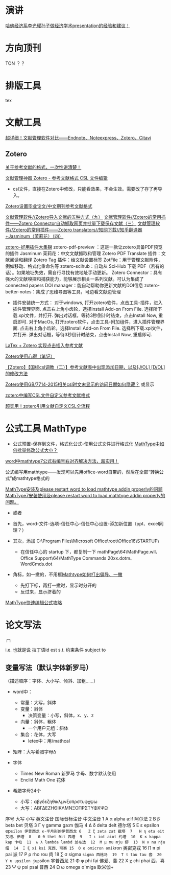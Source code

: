 

# 演讲

[哈佛经济系李光耀孙子做经济学术presentation的经验和建议！](https://mp.weixin.qq.com/s/LukUjmrtmAM22RCJVuitRg)




# 方向顶刊
TON
？？


# 排版工具
tex


# 文献工具
[超详细！文献管理软件对比——Endnote、Noteexpress、Zotero、Citavi](https://zhuanlan.zhihu.com/p/348608795)

## Zotero


[关于参考文献的格式，一次性讲清楚！](https://zhuanlan.zhihu.com/p/258523437?utm_source=wechat_session)

[文献管理神器 Zotero - 参考文献格式 CSL 文件编辑](https://www.cnblogs.com/xiaolaodi1997/p/16854934.html)

- csl文件，直接在Zotero中修改，只能看效果，不会生效。需要改了存了再导入。

[Zotero设置毕业论文/中文期刊参考文献格式](https://blog.csdn.net/weixin_42642296/article/details/129278237)

[文献管理软件//Zotero导入文献的五种方式（九）](https://blog.csdn.net/qq_43210428/article/details/120459203)
[文献管理软件//Zotero的常用插件——Zotero Connector自动抓取网页并批量下载保存文献（三）](https://blog.csdn.net/qq_43210428/article/details/120382871)
[文献管理软件//Zotero的常用插件——Zotero translators//知网下载//知乎翻译器+Jasminum（茉莉花）（四）](https://blog.csdn.net/qq_43210428/article/details/120377475)

[zotero-好用插件大集锦](https://zhuanlan.zhihu.com/p/595970972)
zotero-pdf-preview ：这是一款让zotero具备PDF预览的插件
Jasminum 茉莉花：中文文献抓取和管理
Zotero PDF Translate 插件：文献阅读和翻译
Zotero Tag 插件：给文献设置标签
ZotFile：用于管理文献附件，例如移动、格式化重命名等
zotero-scihub：自动从 Sci-Hub 下载 PDF（若有的话）。如果地址失效，需自行寻找有效地址手动更新。
Zotero Connector：具有强大的文献嗅探和捕获能力，能够展示相关一系列文献。可认为集成了connected papers
DOI manager：能自动帮助你更新文献的DOI信息
zotero-better-notes：集成了思维导图等工具，可边看文献边管理

- 插件安装统一方式：
对于windows, 打开zotero软件，点击工具-插件，进入插件管理界面.
点击右上角小齿轮，选择Install Add-on From File.
选择所下载.xpi文件，并打开.
弹出对话框，等待3秒倒计时结束，点击Install Now, 重启即可.
对于MacOs, 打开zotero软件，点击工具-附加组件，进入插件管理界面.
点击右上角小齿轮，选择Install Add-on From File.
选择所下载.xpi文件，并打开.
弹出对话框，等待3秒倒计时结束，点击Install Now, 重启即可.


[LaTex + Zotero 实现点击插入参考文献](https://zhuanlan.zhihu.com/p/515335936)

[Zotero使用心得（笔记）](https://zhuanlan.zhihu.com/p/458084656)


[【Zotero】【国标csl调教（二）】参考文献表中出现添加日期，以及[J/OL] [D/OL]的修改方法](https://blog.csdn.net/weixin_49232187/article/details/135554873)

[Zotero使用GB/7714-2015相关csl时文末显示的访问日期如何隐藏？](https://zhuanlan.zhihu.com/p/349555378)
或显示

[zotero中编写CSL文件自定义参考文献格式](https://blog.csdn.net/Dr_maker/article/details/127600006)

[超实用！zotero引用文献自定义CSL全流程](https://zhuanlan.zhihu.com/p/671026223)



# 公式工具 MathType

- 公式预置-保存到文件，格式化公式-使用公式文件进行格式化 
[MathType中如何批量修改公式大小？](https://jingyan.baidu.com/article/90bc8fc87f28ffb753640cf9.html)

[word中mathtype7公式右编号右对齐解决方法，超实用！](https://zhuanlan.zhihu.com/p/507833012)

公式编写用mathtype——发现可以先用office-word自带的，然后在全部“转换公式”成mathtype格式的

[MathType安装及please restart word to load mathtype addin properly的问题](https://blog.csdn.net/alsj123456/article/details/117083075)
[MathType7安装使用及please restart word to load mathtype addin properly的问题。](https://blog.csdn.net/weixin_43115631/article/details/110067650)

- 或者
- 首先，word-文件-选项-信任中心-信任中心设置-添加新位置（ppt、excel同理？）
- 其次，添加 C:\Program Files\Microsoft Office\root\Office16\STARTUP\
    - 在信任中心的 startup 下，都复制一下 mathPage\64\MathPage.wll、Office Support\64\MathType Commands 20xx.dotm、WordCmds.dot

- 角标，如一撇的，不用框[Mathtype如何打出偏导、一撇](https://blog.csdn.net/weixin_47289438/article/details/110632281)
  - 先打下标，再打一撇时，显示时分开的
  - 反过来，显示挤着的

[MathType快速编辑公式攻略](https://blog.csdn.net/corfox_liu/article/details/43084247)




# 论文写法

┌┐

i.e. 也就是说 拉丁语id est
s.t. 约束条件 subject to


## 变量写法（默认字体新罗马）
（描述顺序：字体、大小写、倾斜、加粗……）
- word中：
  - 常量：大写，斜体
  - 变量：斜体
    - 决策变量：小写，斜体，x、y、z
  - 向量：斜体，粗体
    - 一个用户元组：斜体
  - 集合：花体，大写
    - letex中：用/mathcal

- 矩阵：大写希腊字母Δ

- 字体
  - Times New Roman 新罗马 字母、数字默认使用
  - Enclid Math One 花体


- 希腊字母24个
  - 小写：αβγδεζηθικλμνξοπρστυφχψω
  - 大写：ΑΒΓΔΕΖΗΘΙΚΛΜΝΞΟΠΡΣΤΥΦΧΨΩ

序号 大写 小写 英文注音 国际音标注音 中文注音 
1   Α α alpha a:lf 阿尔法 
2   Β β beta bet 贝塔 
3   Γ γ gamma ga:m 伽马 
4   Δ δ delta delt 德尔塔 
5   Ε ε epsilon ep`silon 伊普西龙 ϵ-半月形的伊普西龙
6   Ζ ζ zeta zat 截塔 
7   Η η eta eit 艾塔、伊塔 
8   Θ θ thet θit 西塔 
9   Ι ι iot aiot 约塔 
10  Κ κ kappa kap 卡帕 
11  ∧ λ lambda lambd 兰布达 
12  Μ μ mu mju 缪 
13  Ν ν nu nju 纽 
14  Ξ ξ xi ksi 克西、可赛
15  Ο ο omicron omik`ron 奥密克戎 
16  ∏ π pi pai 派 
17  Ρ ρ rho rou 肉 
18  ∑ σ sigma `sigma 西格马 
19  Τ τ tau tau 套 
20  Υ υ upsilon jup`silon 宇普西龙 
21  Φ φ phi fai 佛爱、斐 
22  Χ χ chi phai 西、喜
23  Ψ ψ psi psai 普西 
24  Ω ω omega o`miga 欧米伽+



